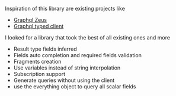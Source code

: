 Inspiration of this library are existing projects like

-   [Graphql Zeus](https://github.com/graphql-editor/graphql-zeus)
-   [Graphql typed client](https://github.com/helios1138/graphql-typed-client)

I looked for a library that took the best of all existing ones and more

-   Result type fields inferred
-   Fields auto completion and required fields validation
-   Fragments creation
-   Use variables instead of string interpolation
-   Subscription support
-   Generate queries without using the client
-   use the everything object to query all scalar fields
